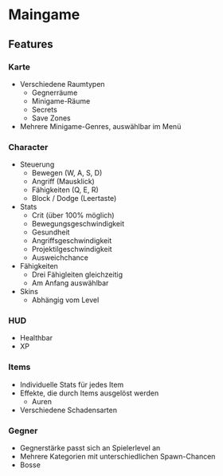 # Maingame
## Features
### Karte
- Verschiedene Raumtypen
  - Gegnerräume
  - Minigame-Räume
  - Secrets
  - Save Zones
- Mehrere Minigame-Genres, auswählbar im Menü

### Character
- Steuerung
  - Bewegen (W, A, S, D)
  - Angriff (Mausklick)
  - Fähigkeiten (Q, E, R)
  - Block / Dodge (Leertaste)
- Stats
  - Crit (über 100% möglich)
  - Bewegungsgeschwindigkeit
  - Gesundheit
  - Angriffsgeschwindigkeit
  - Projektilgeschwindigkeit
  - Ausweichchance
- Fähigkeiten
  - Drei Fähigleiten gleichzeitig
  - Am Anfang auswählbar
- Skins
  - Abhängig vom Level

### HUD
- Healthbar
- XP
 
### Items
- Individuelle Stats für jedes Item
- Effekte, die durch Items ausgelöst werden
  - Auren
- Verschiedene Schadensarten
   
### Gegner
- Gegnerstärke passt sich an Spielerlevel an
- Mehrere Kategorien mit unterschiedlichen Spawn-Chancen
- Bosse
